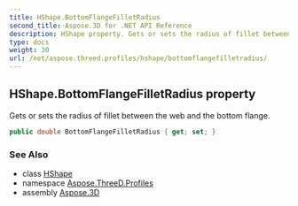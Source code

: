 ```yaml
---
title: HShape.BottomFlangeFilletRadius
second_title: Aspose.3D for .NET API Reference
description: HShape property. Gets or sets the radius of fillet between the web and the bottom flange
type: docs
weight: 30
url: /net/aspose.threed.profiles/hshape/bottomflangefilletradius/
---
```

## HShape.BottomFlangeFilletRadius property

Gets or sets the radius of fillet between the web and the bottom flange.

```csharp
public double BottomFlangeFilletRadius { get; set; }
```

### See Also

* class [HShape](../)
* namespace [Aspose.ThreeD.Profiles](../../../aspose.threed.profiles/)
* assembly [Aspose.3D](../../../)


